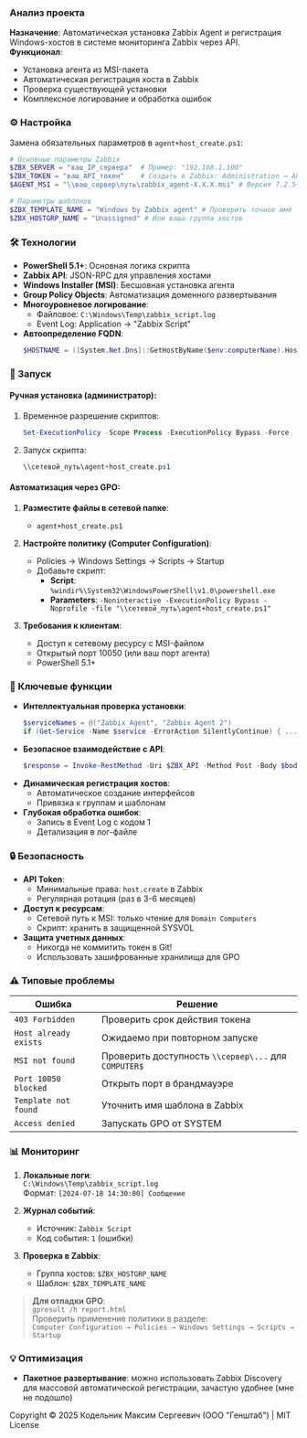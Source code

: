 ### Анализ проекта  
**Назначение**: Автоматическая установка Zabbix Agent и регистрация Windows-хостов в системе мониторинга Zabbix через API.  
**Функционал**:  
- Установка агента из MSI-пакета  
- Автоматическая регистрация хоста в Zabbix  
- Проверка существующей установки  
- Комплексное логирование и обработка ошибок  

### ⚙️ Настройка
Замена обязательных параметров в `agent+host_create.ps1`:  
```powershell
# Основные параметры Zabbix
$ZBX_SERVER = "ваш_IP_сервера"  # Пример: "192.168.1.100"
$ZBX_TOKEN = "ваш_API_токен"    # Создать в Zabbix: Administration → API → Tokens
$AGENT_MSI = "\\ваш_сервер\путь\zabbix_agent-X.X.X.msi" # Версия 7.2.5+ 

# Параметры шаблонов
$ZBX_TEMPLATE_NAME = "Windows by Zabbix agent" # Проверить точное имя
$ZBX_HOSTGRP_NAME = "Unassigned" # Или ваша группа хостов
```

### 🛠 Технологии
- **PowerShell 5.1+**: Основная логика скрипта  
- **Zabbix API**: JSON-RPC для управления хостами  
- **Windows Installer (MSI)**: Бесшовная установка агента  
- **Group Policy Objects**: Автоматизация доменного развертывания  
- **Многоуровневое логирование**:  
  - Файловое: `C:\Windows\Temp\zabbix_script.log`  
  - Event Log: Application → "Zabbix Script"  
- **Автоопределение FQDN**:  
  ```powershell
  $HOSTNAME = ([System.Net.Dns]::GetHostByName($env:computerName).HostName).tolower()
  ```

### 🚀 Запуск
#### Ручная установка (администратор):  
1. Временное разрешение скриптов:  
   ```powershell
   Set-ExecutionPolicy -Scope Process -ExecutionPolicy Bypass -Force
   ```
2. Запуск скрипта:  
   ```powershell
   \\сетевой_путь\agent+host_create.ps1
   ```

#### Автоматизация через GPO:  
1. **Разместите файлы в сетевой папке**:  
   - `agent+host_create.ps1`  

2. **Настройте политику (Computer Configuration)**:  
   - Policies → Windows Settings → Scripts → Startup  
   - Добавьте скрипт:  
     - **Script**: `%windir%\System32\WindowsPowerShell\v1.0\powershell.exe`  
     - **Parameters**: `-Noninteractive -ExecutionPolicy Bypass -Noprofile -file "\\сетевой_путь\agent+host_create.ps1"`

3. **Требования к клиентам**:  
   - Доступ к сетевому ресурсу с MSI-файлом  
   - Открытый порт 10050 (или ваш порт агента)  
   - PowerShell 5.1+  

### 📌 Ключевые функции
- **Интеллектуальная проверка установки**:  
  ```powershell
  $serviceNames = @("Zabbix Agent", "Zabbix Agent 2")
  if (Get-Service -Name $service -ErrorAction SilentlyContinue) { ... }
  ```
- **Безопасное взаимодействие с API**:  
  ```powershell
  $response = Invoke-RestMethod -Uri $ZBX_API -Method Post -Body $body -Headers @{ Authorization = "Bearer $ZBX_TOKEN" }
  ```
- **Динамическая регистрация хостов**:  
  - Автоматическое создание интерфейсов  
  - Привязка к группам и шаблонам  
- **Глубокая обработка ошибок**:  
  - Запись в Event Log с кодом 1  
  - Детализация в лог-файле  

### 🔒 Безопасность
- **API Token**:  
  - Минимальные права: `host.create` в Zabbix  
  - Регулярная ротация (раз в 3-6 месяцев)  
- **Доступ к ресурсам**:  
  - Сетевой путь к MSI: только чтение для `Domain Computers`  
  - Скрипт: хранить в защищенной SYSVOL  
- **Защита учетных данных**:  
  - Никогда не коммитить токен в Git!  
  - Использовать зашифрованные хранилища для GPO  

### ⚠️ Типовые проблемы
| Ошибка | Решение |
|--------|---------|
| `403 Forbidden` | Проверить срок действия токена |
| `Host already exists` | Ожидаемо при повторном запуске |
| `MSI not found` | Проверить доступность `\\сервер\...` для `COMPUTER$` |
| `Port 10050 blocked` | Открыть порт в брандмауэре |
| `Template not found` | Уточнить имя шаблона в Zabbix |
| `Access denied` | Запускать GPO от SYSTEM |

### 📊 Мониторинг
1. **Локальные логи**:  
   `C:\Windows\Temp\zabbix_script.log`  
   Формат: `[2024-07-18 14:30:00] Сообщение`  

2. **Журнал событий**:  
   - Источник: `Zabbix Script`  
   - Код события: `1` (ошибки)  

3. **Проверка в Zabbix**:  
   - Группа хостов: `$ZBX_HOSTGRP_NAME`  
   - Шаблон: `$ZBX_TEMPLATE_NAME`  

> **Для отладки GPO**:  
> `gpresult /h report.html`  
> Проверить применение политики в разделе:  
> `Computer Configuration → Policies → Windows Settings → Scripts → Startup`  

### 💡 Оптимизация
- **Пакетное развертывание**: можно использовать Zabbix Discovery для массовой автоматической регистрации, зачастую удобнее (мне не подошло)  

Copyright © 2025 Кодельник Максим Сергеевич (ООО "Генштаб") | MIT License

